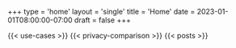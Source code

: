 +++
type = 'home'
layout = 'single'
title = 'Home'
date = 2023-01-01T08:00:00-07:00
draft = false
+++

{{< use-cases >}}
{{< privacy-comparison >}}
{{< posts >}}
